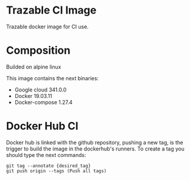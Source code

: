 # Trazable CI Image

Trazable docker image for CI use.

# Composition

Builded on alpine linux

This image contains the next binaries:
  - Google cloud 341.0.0
  - Docker 19.03.11
  - Docker-compose 1.27.4

# Docker Hub CI

Docker hub is linked with the github repository, pushing a new tag, is the trigger to build the image in the dockerhub's runners.
To create a tag you should type the next commands:

```
git tag --annotate {desired_tag}
git push origin --tags (Push all tags)
```
